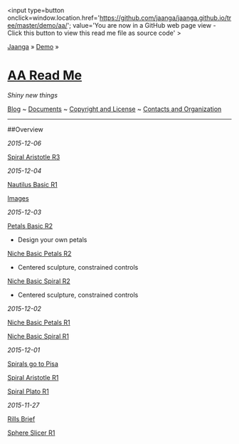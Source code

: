 <span style=display:none; >[You are now in a GitHub source code view - click this link to view Read Me file as a web page]( http://jaanga.github.io/demo/aa/index.html "View file as a web page." ) </span>
<input type=button onclick=window.location.href='https://github.com/jaanga/jaanga.github.io/tree/master/demo/aa/'; 
value='You are now in a GitHub web page view - Click this button to view this read me file as source code' >

[Jaanga]( http://jaanga.github.io ) » [Demo]( http://jaanga.github.io/demo/  ) »

[AA Read Me]( index.html )
===

_Shiny new things_

[Blog]( http://jaanga.github.io/request-jaanga-blog-posts.html )
~ [Documents]( http://jaanga.github.io/documents ) 
~ [Copyright and License]( http://jaanga.github.io/#http://jaanga.github.io/jaanga-copyright-and-mit-license.md ) 
~ [Contacts and Organization]( http://jaanga.github.io/#http://jaanga.github.io/jaanga-contacts-and-organization.md ) 

***

##Overview

_2015-12-06_

[Spiral Aristotle R3]( http://jaanga.github.io/demo/aa/spiral/spiral-aristotle-r3.html )

_2015-12-04_

[Nautilus Basic R1]( http://jaanga.github.io/demo/aa/nautilus/nautilus-basic-r1.html )

[Images]( http://jaanga.github.io/demo/aa/images )


_2015-12-03_


[Petals Basic R2]( http://jaanga.github.io/demo/aa/petals/petals-basic-r2.html )

* Design your own petals

[Niche Basic Petals R2]( http://jaanga.github.io/demo/aa/niche/niche-basic-petals-r2.html )

* Centered sculpture, constrained controls

[Niche Basic Spiral R2]( http://jaanga.github.io/demo/aa/niche/niche-basic-spiral-r2.html )

* Centered sculpture, constrained controls


_2015-12-02_

[Niche Basic Petals R1]( http://jaanga.github.io/demo/aa/niche/niche-basic-petals-r1.html )

[Niche Basic Spiral R1]( http://jaanga.github.io/demo/aa/niche/niche-basic-spiral-r1.html )

_2015-12-01_

[Spirals go to Pisa]( http://jaanga.github.io/demo/aa/spiral/spirals-go-to-pisa-r1.html )

[Spiral Aristotle R1]( http://jaanga.github.io/demo/aa/spiral/spiral-aristotle-r1.html )

[Spiral Plato R1]( http://jaanga.github.io/demo/aa/spiral/spiral-plato-r1.html )


_2015-11-27_

[Rills Brief]( http://jaanga.github.io/demo/aa/rills-brief/rills-brief-r1.html )

[Sphere Slicer R1 ]( http://jaanga.github.io/demo/aa/sphere-slicer/sphere-slicer-r1.html )


